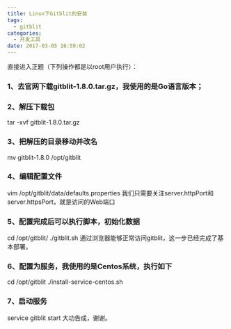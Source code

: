 ```yaml
---
title: Linux下Gitblit的安装
tags:
  - gitblit
categories:
  - 开发工具
date: 2017-03-05 16:59:02
---
```


直接进入正题（下列操作都是以root用户执行）：

### 1、去官网下载gitblit-1.8.0.tar.gz，我使用的是Go语言版本；

### 2、解压下载包

tar -xvf gitblit-1.8.0.tar.gz

### 3、把解压的目录移动并改名

mv gitblit-1.8.0 /opt/gitblit

### 4、编辑配置文件

vim /opt/gitblit/data/defaults.properties 我们只需要关注server.httpPort和server.httpsPort，就是访问的Web端口

### 5、配置完成后可以执行脚本，初始化数据

cd /opt/gitblit/ ./gitblit.sh 通过浏览器能够正常访问gitblit，这一步已经完成了基本部署。

### 6、配置为服务，我使用的是Centos系统，执行如下

cd /opt/gitblit ./install-service-centos.sh

### 7、启动服务

service gitblit start 大功告成，谢谢。